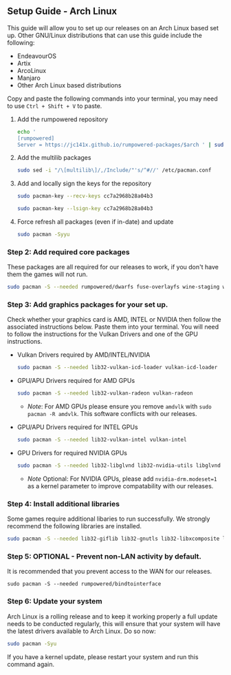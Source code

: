 ## Setup Guide - Arch Linux

This guide will allow you to set up our releases on an Arch Linux based set up. Other GNU/Linux distributions that can use this guide include the following:

- EndeavourOS
- Artix
- ArcoLinux
- Manjaro
- Other Arch Linux based distributions

Copy and paste the following commands into your terminal, you may need to use `Ctrl + Shift + V` to paste.

1. Add the rumpowered repository

    ```sh
    echo '
    [rumpowered]
    Server = https://jc141x.github.io/rumpowered-packages/$arch ' | sudo tee -a /etc/pacman.conf
    ```
2. Add the multilib packages

    ```sh
    sudo sed -i "/\[multilib\]/,/Include/"'s/^#//' /etc/pacman.conf
    ```
3. Add and locally sign the keys for the repository

    ```sh
    sudo pacman-key --recv-keys cc7a2968b28a04b3
    ```

    ```sh
    sudo pacman-key --lsign-key cc7a2968b28a04b3
    ```
4. Force refresh all packages (even if in-date) and update

    ```sh
    sudo pacman -Syyu
    ```

### Step 2: Add required core packages

These packages are all required for our releases to work, if you don't have them the games will not run.

```sh
sudo pacman -S --needed rumpowered/dwarfs fuse-overlayfs wine-staging wine-mono openssl-1.1
```

### Step 3: Add graphics packages for your set up.

Check whether your graphics card is AMD, INTEL or NVIDIA then follow the associated instructions below. Paste them into your terminal. You will need to follow the instructions for the Vulkan Drivers and one of the GPU instructions.

- Vulkan Drivers required by AMD/INTEL/NVIDIA

    ```sh
    sudo pacman -S --needed lib32-vulkan-icd-loader vulkan-icd-loader 
    ```
- GPU/APU Drivers required for AMD GPUs

    ```sh
    sudo pacman -S --needed lib32-vulkan-radeon vulkan-radeon
    ```
    - *Note*: For AMD GPUs please ensure you remove `amdvlk` with `sudo pacman -R amdvlk`. This software conflicts with our releases.

- GPU/APU Drivers required for INTEL GPUs

    ```sh
    sudo pacman -S --needed lib32-vulkan-intel vulkan-intel
    ```
- GPU Drivers for required NVIDIA GPUs

    ```sh
    sudo pacman -S --needed lib32-libglvnd lib32-nvidia-utils libglvnd nvidia
    ```
    - *Note* Optional: For NVIDIA GPUs, please add `nvidia-drm.modeset=1` as a kernel parameter to improve compatability with our releases.

### Step 4: Install additional libraries

Some games require additional libaries to run successfully. We strongly recommend the following libraries are installed.

```sh
sudo pacman -S --needed lib32-giflib lib32-gnutls lib32-libxcomposite lib32-libxinerama lib32-libxslt lib32-mpg123 lib32-v4l-utils lib32-alsa-lib lib32-alsa-plugins lib32-libpulse lib32-openal lib32-zlib giflib libgphoto2 libxcrypt-compat zlib gst-plugins-base gst-plugins-good gst-plugins-ugly gst-plugins-bad gstreamer-vaapi gst-libav
```

### Step 5: OPTIONAL - Prevent non-LAN activity by default.

It is recommended that you prevent access to the WAN for our releases.

```
sudo pacman -S --needed rumpowered/bindtointerface
```

### Step 6: Update your system

Arch Linux is a rolling release and to keep it working properly a full update needs to be conducted regularly, this will ensure that your system will have the latest drivers available to Arch Linux. Do so now:

```sh
sudo pacman -Syu
```

If you have a kernel update, please restart your system and run this command again.
